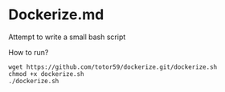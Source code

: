 # Dockerize.md

Attempt to write a small bash script

How to run?
```
wget https://github.com/totor59/dockerize.git/dockerize.sh
chmod +x dockerize.sh
./dockerize.sh
```
